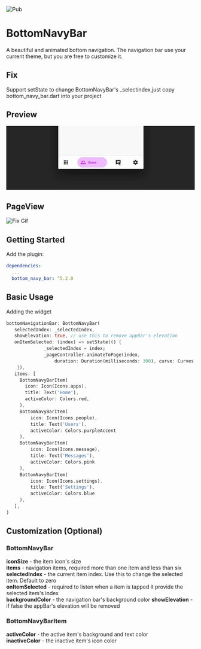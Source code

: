 ![Pub](https://img.shields.io/pub/v/bottom_navy_bar)

# BottomNavyBar

A beautiful and animated bottom navigation. The navigation bar use your current theme, but you are free to customize it.

## Fix
Support setState to change BottomNavyBar's _selectindex,just copy bottom_navy_bar.dart into your project

## Preview

![FanBottomNavyBar Gif](navy.gif "BottomNavyBar")
## PageView

![Fix Gif](fix.gif "Fix")
## Getting Started

Add the plugin:

```yaml
dependencies:
  ...
  bottom_navy_bar: ^5.2.0
```

## Basic Usage

Adding the widget

```dart
bottomNavigationBar: BottomNavyBar(
   selectedIndex: _selectedIndex,
   showElevation: true, // use this to remove appBar's elevation
   onItemSelected: (index) => setState(() {
              _selectedIndex = index;
              _pageController.animateToPage(index,
                  duration: Duration(milliseconds: 300), curve: Curves.ease);
    }),
   items: [
     BottomNavyBarItem(
       icon: Icon(Icons.apps),
       title: Text('Home'),
       activeColor: Colors.red,
     ),
     BottomNavyBarItem(
         icon: Icon(Icons.people),
         title: Text('Users'),
         activeColor: Colors.purpleAccent
     ),
     BottomNavyBarItem(
         icon: Icon(Icons.message),
         title: Text('Messages'),
         activeColor: Colors.pink
     ),
     BottomNavyBarItem(
         icon: Icon(Icons.settings),
         title: Text('Settings'),
         activeColor: Colors.blue
     ),
   ],
)
```

## Customization (Optional)

### BottomNavyBar
**iconSize** - the item icon's size<br/>
**items** - navigation items, required more than one item and less than six<br/>
**selectedIndex** - the current item index. Use this to change the selected item. Default to zero<br/>
**onItemSelected** - required to listen when a item is tapped it provide the selected item's index<br/>
**backgroundColor** - the navigation bar's background color
**showElevation** - if false the appBar's elevation will be removed

### BottomNavyBarItem
**activeColor** - the active item's background and text color<br/>
**inactiveColor** - the inactive item's icon color<br/>
